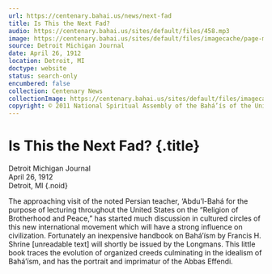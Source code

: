 ```yaml
---
url: https://centenary.bahai.us/news/next-fad
title: Is This the Next Fad?
audio: https://centenary.bahai.us/sites/default/files/458.mp3
image: https://centenary.bahai.us/sites/default/files/imagecache/page-main-image/images/press_clippings/04-26-1912%20-%20Detroit%20Mich%20Journal%20-%20Is%20this%20the%20next%20fad.png
source: Detroit Michigan Journal
date: April 26, 1912
location: Detroit, MI
doctype: website
status: search-only
encumbered: false
collection: Centenary News
collectionImage: https://centenary.bahai.us/sites/default/files/imagecache/theme-image/main_image/abdulbaha-overview-small_0.jpg
copyright: © 2011 National Spiritual Assembly of the Bahá’ís of the United States
---
```



# Is This the Next Fad? {.title}

Detroit Michigan Journal  
April 26, 1912  
Detroit, MI
{.noid}  



The approaching visit of the noted Persian teacher, ‘Abdu’l-Bahá for the purpose of lecturing throughout the United States on the “Religion of Brotherhood and Peace,” has started much discussion in cultured circles of this new international movement which will have a strong influence on civilization. Fortunately an inexpensive handbook on Bahá’ísm by Francis H. Shrine \[unreadable text\] will shortly be issued by the Longmans. This little book traces the evolution of organized creeds culminating in the idealism of Bahá’ísm, and has the portrait and imprimatur of the Abbas Effendi.
